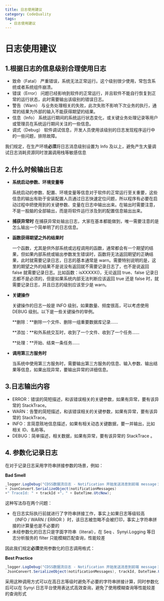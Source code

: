 ```yaml
---
title: 日志使用建议
category: CodeQuality
tags:
  - 日志使用建议
---
```


# 日志使用建议

## **1.根据日志的信息级别合理使用日志**

- 致命（Fatal）
  严重错误，系统无法正常运行。这个级别很少使用，常包含系统或者系统组件崩溃。
- 错误（Error）
  问题已经影响到软件的正常运行，并且软件不能自行恢复到正常的运行状态，此时需要输出该级别的错误日志。
- 警告（Warn）
  与业务处理相关的失败，此次失败不影响下次业务的执行，通常的结果为外部的输入不能获得期望的结果。
- 信息（Info）
  系统运行期间的系统运行状态变化，或关键业务处理记录等用户或管理员在系统运行期间关注的一些信息。
- 调式（Debug）
  软件调试信息，开发人员使用该级别的日志发现程序运行中的一些问题，排除故障。

我们规定，在生产环境**必须**将日志消息级别设置为 Info 及以上，避免产生大量调试日志消耗资源同时泄漏调用栈等敏感信息

## **2.什么时候输出日志**

- **系统启动参数、环境变量等**

  系统启动的参数、配置、环境变量等信息对于软件的正常运行至关重要，这些信息的输出有助于安装配置人员通过日志快速定位问题，所以程序有必要在启动过程中把使用到的关键参数、变量在日志中输出出来。在输出时需要注意，不是一股脑的全部输出，而是将软件运行涉及到的配置信息输出出来。

- **捕获异常时**
  在捕获异常处输出日志，大家在基本都能做到，唯一需要注意的是怎么输出一个简单明了的日志信息。
- **函数获得期望之外的结果时**

  一个函数，尤其是供外部系统或远程调用的函数，通常都会有一个期望的结果，但如果内部系统或输出参数发生错误时，函数将无法返回期望的正确结果，此时就需要记录日志，日志的基本通常是 warn。需要特别说明的是，这里的期望之外的结果不是说没有返回就不需要记录日志了，也不是说返回 false 就需要记录日志。比如函数：isXXXXX()，无论返回 true、false 记录日志都不是必须的，但是如果系统内部无法判断应该返回 true 还是 false 时，就需要记录日志，并且日志的级别应该至少是 warn。

- **关键操作**

  关键操作的日志一般是 INFO 级别，如果数量、频度很高，可以考虑使用 DEBUG 级别。以下是一些关键操作的举例。

  **删除：**删除一个文件、删除一组重要数据库记录……

  **添加：**和外系统交互时，收到了一个文件、收到了一个任务……

  **处理：**开始、结束一条任务……

- **调用第三方服务时**

  当系统中使用第三方服务时，需要输出第三方服务的信息、输入参数、输出结果等信息，如果出现异常，要输出异常的详细信息。

## **3.日志输出内容**

- ERROR：错误的简短描述，和该错误相关的关键参数，如果有异常，要有该异常的 StackTrace。
- WARN：告警的简短描述，和该错误相关的关键参数，如果有异常，要有该异常的 StackTrace。
- INFO：言简意赅地信息描述，如果有相关动态关键数据，要一并输出，比如相关 ID、名称等。
- DEBUG：简单描述，相关数据，如果有异常，要有该异常的 StackTrace 。

## 4\. 参数化记录日志

在对于记录日志采用字符串拼接参数的场景，例如：

**Bad Smell**

```C#
_logger.LogDebug("CDSS数据流日志 - Notification 开始发送消息到前端 message："
+ JsonConvert.SerializeObject(notificationMessages)
+" TraceId: " + trackId +"，" + DateTime.UtcNow);
```

这种写法存在两个问题：

- 在日志实际执行前就进行了字符串拼接工作，事实上如果日志等级较高（INFO / WARN / ERROR ）时，该日志被忽略不会被打印，事实上字符串拼接的计算量也是不必要的
- 未经参数化的日志只是字面字符串（literal），在 Seq 、Synyi.Logging 等日志分析服务的 filter 只能模糊匹配查询，性能较差

因此我们规定**必须**使用参数化的日志调用格式：

**Best Practice**

```C#
_logger.LogDebug("CDSS数据流日志 - Notification 开始发送消息到前端 message：{notificationMessages} TraceId: {TraceId}，{LogDate}",
 JsonConvert.SerializeObject(notificationMessages), trackId, DateTime.UtcNow);
```

采用这种调用方式可以在高日志等级时避免不必要的字符串拼接计算，同时参数化后可以在 Synyi 日志平台使用表达式高效查询，避免了使用模糊查询等性能较差的查询形式
